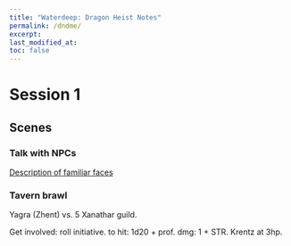 ```yaml
---
title: "Waterdeep: Dragon Heist Notes"
permalink: /dndme/
excerpt:
last_modified_at:
toc: false
---
```


# Session 1

## Scenes

### Talk with NPCs

[Description of familiar faces](https://www.dndbeyond.com/sources/wdh/introduction#FamiliarFaces)

### Tavern brawl

Yagra (Zhent) vs. 5 Xanathar guild.

Get involved: roll initiative. to hit: 1d20 + prof. dmg: 1 + STR. Krentz at 3hp.
